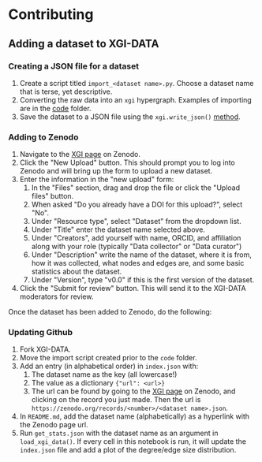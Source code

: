# Contributing

## Adding a dataset to XGI-DATA

### Creating a JSON file for a dataset
1. Create a script titled `import_<dataset name>.py`. Choose a dataset name that is terse, yet descriptive.
2. Converting the raw data into an `xgi` hypergraph. Examples of importing are in the [code](/code/) folder.
3. Save the dataset to a JSON file using the `xgi.write_json()` [method](https://xgi.readthedocs.io/en/stable/api/readwrite/xgi.readwrite.json.html#module-xgi.readwrite.json).

### Adding to Zenodo
1. Navigate to the [XGI page](https://zenodo.org/communities/xgi) on Zenodo.
2. Click the "New Upload" button. This should prompt you to log into Zenodo and will bring up the form to upload a new dataset.
3. Enter the information in the "new upload" form:
   1. In the "Files" section, drag and drop the file or click the "Upload files" button.
   2. When asked "Do you already have a DOI for this upload?", select "No".
   3. Under "Resource type", select "Dataset" from the dropdown list.
   4. Under "Title" enter the dataset name selected above.
   5. Under "Creators", add yourself with name, ORCID, and affiliation along with your role (typically "Data collector" or "Data curator")
   6. Under "Description" write the name of the dataset, where it is from, how it was collected, what nodes and edges are, and some basic statistics about the dataset.
   7. Under "Version", type "v0.0" if this is the first version of the dataset.
4. Click the "Submit for review" button. This will send it to the XGI-DATA moderators for review.

Once the dataset has been added to Zenodo, do the following:

### Updating Github
1. Fork XGI-DATA.
2. Move the import script created prior to the `code` folder.
3. Add an entry (in alphabetical order) in `index.json` with:
   1. The dataset name as the key (all lowercase!)
   2. The value as a dictionary `{"url": <url>}`
   3. The url can be found by going to the [XGI page](https://zenodo.org/communities/xgi) on Zenodo, and clicking on the record you just made. Then the url is `https://zenodo.org/records/<number>/<dataset name>.json`.
4. In `README.md`, add the dataset name (alphabetically) as a hyperlink with the Zenodo page url.
5. Run `get_stats.json` with the dataset name as an argument in `load_xgi_data()`. If every cell in this notebook is run, it will update the `index.json` file and add a plot of the degree/edge size distribution.